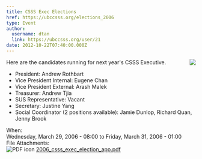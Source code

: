 ```yaml
---
title: CSSS Exec Elections 
href: https://ubccsss.org/elections_2006
type: Event
author:
  username: dtan
  link: https://ubccsss.org/user/21
date: 2012-10-22T07:40:00.000Z
---
```


<div class="field field-name-body field-type-text-with-summary field-label-hidden"><div class="field-items"><div class="field-item even"><p><img src="/files/vote-icon.gif" align="right" style="margin-left: 10px;"> </p>
<p>Here are the candidates running for next year&apos;s CSSS Executive. </p>
<ul>
<li>President: Andrew Rothbart</li>
<li>Vice President Internal: Eugene Chan</li>
<li>Vice President External: Arash Malek</li>
<li>Treasurer: Andrew Tjia</li>
<li>SUS Representative: Vacant</li>
<li>Secretary: Justine Yang</li>
<li>Social Coordinator (2 positions available): Jamie Dunlop, Richard Quan, Jenny Brook</li>
</ul>
</div></div></div><div class="field field-name-field-dates field-type-datetime field-label-above"><div class="field-label">When:&#xA0;</div><div class="field-items"><div class="field-item even"><span class="date-display-range"><span class="date-display-start">Wednesday, March 29, 2006 - 08:00</span> to <span class="date-display-end">Friday, March 31, 2006 - 01:00</span></span></div></div></div><div class="field field-name-field-file-attachments field-type-file field-label-above"><div class="field-label">File Attachments:&#xA0;</div><div class="field-items"><div class="field-item even"><span class="file"><img class="file-icon" alt="PDF icon" title="application/pdf" src="/modules/file/icons/application-pdf.png"> <a href="https://ubccsss.org/files/2006_csss_exec_election_app.pdf" type="application/pdf; length=57596">2006_csss_exec_election_app.pdf</a></span></div></div></div>    <footer>
          </footer>